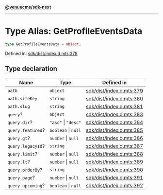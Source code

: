 [**@venuecms/sdk-next**](../Index.md)

***

# Type Alias: GetProfileEventsData

```ts
type GetProfileEventsData = object;
```

Defined in: [sdk/dist/index.d.mts:378](https://github.com/venuecms/sdk/blob/0048e875fedcd11f329f993e4088b84401af4036/packages/sdk/dist/index.d.mts#L378)

## Type declaration

| Name | Type | Defined in |
| ------ | ------ | ------ |
| <a id="path"></a> `path` | `object` | [sdk/dist/index.d.mts:379](https://github.com/venuecms/sdk/blob/0048e875fedcd11f329f993e4088b84401af4036/packages/sdk/dist/index.d.mts#L379) |
| `path.siteKey` | `string` | [sdk/dist/index.d.mts:380](https://github.com/venuecms/sdk/blob/0048e875fedcd11f329f993e4088b84401af4036/packages/sdk/dist/index.d.mts#L380) |
| `path.slug` | `string` | [sdk/dist/index.d.mts:381](https://github.com/venuecms/sdk/blob/0048e875fedcd11f329f993e4088b84401af4036/packages/sdk/dist/index.d.mts#L381) |
| <a id="query"></a> `query`? | `object` | [sdk/dist/index.d.mts:383](https://github.com/venuecms/sdk/blob/0048e875fedcd11f329f993e4088b84401af4036/packages/sdk/dist/index.d.mts#L383) |
| `query.dir`? | `"asc"` \| `"desc"` | [sdk/dist/index.d.mts:384](https://github.com/venuecms/sdk/blob/0048e875fedcd11f329f993e4088b84401af4036/packages/sdk/dist/index.d.mts#L384) |
| `query.featured`? | `boolean` \| `null` | [sdk/dist/index.d.mts:385](https://github.com/venuecms/sdk/blob/0048e875fedcd11f329f993e4088b84401af4036/packages/sdk/dist/index.d.mts#L385) |
| `query.gt`? | `number` \| `null` | [sdk/dist/index.d.mts:386](https://github.com/venuecms/sdk/blob/0048e875fedcd11f329f993e4088b84401af4036/packages/sdk/dist/index.d.mts#L386) |
| `query.legacyId`? | `string` | [sdk/dist/index.d.mts:387](https://github.com/venuecms/sdk/blob/0048e875fedcd11f329f993e4088b84401af4036/packages/sdk/dist/index.d.mts#L387) |
| `query.limit`? | `number` \| `null` | [sdk/dist/index.d.mts:388](https://github.com/venuecms/sdk/blob/0048e875fedcd11f329f993e4088b84401af4036/packages/sdk/dist/index.d.mts#L388) |
| `query.lt`? | `number` \| `null` | [sdk/dist/index.d.mts:389](https://github.com/venuecms/sdk/blob/0048e875fedcd11f329f993e4088b84401af4036/packages/sdk/dist/index.d.mts#L389) |
| `query.orderBy`? | `string` | [sdk/dist/index.d.mts:390](https://github.com/venuecms/sdk/blob/0048e875fedcd11f329f993e4088b84401af4036/packages/sdk/dist/index.d.mts#L390) |
| `query.page`? | `number` \| `null` | [sdk/dist/index.d.mts:391](https://github.com/venuecms/sdk/blob/0048e875fedcd11f329f993e4088b84401af4036/packages/sdk/dist/index.d.mts#L391) |
| `query.upcoming`? | `boolean` \| `null` | [sdk/dist/index.d.mts:392](https://github.com/venuecms/sdk/blob/0048e875fedcd11f329f993e4088b84401af4036/packages/sdk/dist/index.d.mts#L392) |
